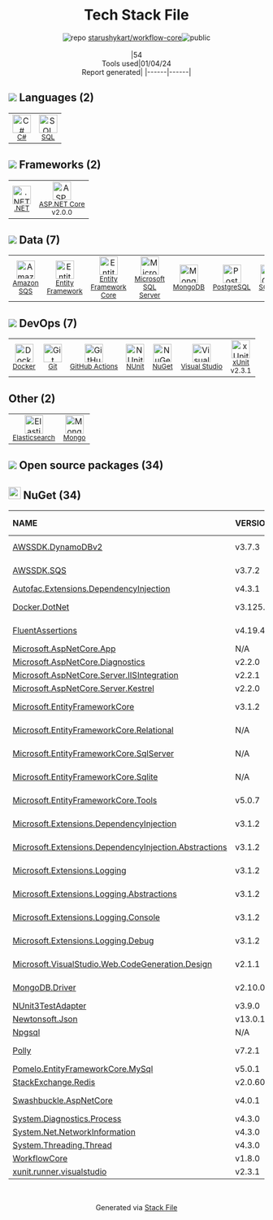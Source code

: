 <!--
&lt;--- Readme.md Snippet without images Start ---&gt;
## Tech Stack
starushykart/workflow-core is built on the following main stack:

- [Elasticsearch](https://www.elastic.co/products/elasticsearch) – Search as a Service
- [.NET](http://www.microsoft.com/net/) – Frameworks (Full Stack)
- [C#](http://csharp.net) – Languages
- [Microsoft SQL Server](http://microsoft.com/sqlserver) – Databases
- [PostgreSQL](http://www.postgresql.org/) – Databases
- [MongoDB](http://www.mongodb.com/) – Databases
- [SQLite](http://www.sqlite.org/) – Databases
- [Visual Studio](http://msdn.microsoft.com/en-us/vstudio/aa718325.aspx) – Integrated Development Environment
- [SQL](https://en.wikipedia.org/wiki/SQL) – Languages
- [NUnit](http://www.nunit.org/) – Testing Frameworks
- [xUnit](http://xunit.github.io/) – Testing Frameworks
- [Entity Framework](https://docs.microsoft.com/en-us/aspnet/entity-framework) – Object Relational Mapper (ORM)
- [Entity Framework Core](https://docs.microsoft.com/en-us/ef/core/) – Object Relational Mapper (ORM)
- [ASP.NET Core](docs.microsoft.com/en-us/aspnet/core/) – Frameworks (Full Stack)
- [GitHub Actions](https://github.com/features/actions) – Continuous Integration
- [Docker](https://www.docker.com/) – Virtual Machine Platforms & Containers
- [Amazon SQS](http://aws.amazon.com/sqs/) – Message Queue

Full tech stack [here](/techstack.md)

&lt;--- Readme.md Snippet without images End ---&gt;

&lt;--- Readme.md Snippet with images Start ---&gt;
## Tech Stack
starushykart/workflow-core is built on the following main stack:

- <img width='25' height='25' src='https://img.stackshare.io/service/841/Image_2019-05-20_at_4.58.04_PM.png' alt='Elasticsearch'/> [Elasticsearch](https://www.elastic.co/products/elasticsearch) – Search as a Service
- <img width='25' height='25' src='https://img.stackshare.io/service/1014/IoPy1dce_400x400.png' alt='.NET'/> [.NET](http://www.microsoft.com/net/) – Frameworks (Full Stack)
- <img width='25' height='25' src='https://img.stackshare.io/service/1015/1200px-C_Sharp_wordmark.svg.png' alt='C#'/> [C#](http://csharp.net) – Languages
- <img width='25' height='25' src='https://img.stackshare.io/service/1027/sql_server.png' alt='Microsoft SQL Server'/> [Microsoft SQL Server](http://microsoft.com/sqlserver) – Databases
- <img width='25' height='25' src='https://img.stackshare.io/service/1028/ASOhU5xJ.png' alt='PostgreSQL'/> [PostgreSQL](http://www.postgresql.org/) – Databases
- <img width='25' height='25' src='https://img.stackshare.io/service/1030/leaf-360x360.png' alt='MongoDB'/> [MongoDB](http://www.mongodb.com/) – Databases
- <img width='25' height='25' src='https://img.stackshare.io/service/1071/sqlite.jpg' alt='SQLite'/> [SQLite](http://www.sqlite.org/) – Databases
- <img width='25' height='25' src='https://img.stackshare.io/service/1451/SR2hUhQN.png' alt='Visual Studio'/> [Visual Studio](http://msdn.microsoft.com/en-us/vstudio/aa718325.aspx) – Integrated Development Environment
- <img width='25' height='25' src='https://img.stackshare.io/service/2271/default_068d33483bba6b81ee13fbd4dc7aab9780896a54.png' alt='SQL'/> [SQL](https://en.wikipedia.org/wiki/SQL) – Languages
- <img width='25' height='25' src='https://img.stackshare.io/service/2371/jZ6MYx5Y_400x400.png' alt='NUnit'/> [NUnit](http://www.nunit.org/) – Testing Frameworks
- <img width='25' height='25' src='https://img.stackshare.io/service/3077/ca5a327feb49ddfe1f4b11548907e5a1_400x400.png' alt='xUnit'/> [xUnit](http://xunit.github.io/) – Testing Frameworks
- <img width='25' height='25' src='https://img.stackshare.io/service/3251/no-img-open-source.png' alt='Entity Framework'/> [Entity Framework](https://docs.microsoft.com/en-us/aspnet/entity-framework) – Object Relational Mapper (ORM)
- <img width='25' height='25' src='https://img.stackshare.io/service/10254/no-img-open-source.png' alt='Entity Framework Core'/> [Entity Framework Core](https://docs.microsoft.com/en-us/ef/core/) – Object Relational Mapper (ORM)
- <img width='25' height='25' src='https://img.stackshare.io/service/11331/asp.net-core.png' alt='ASP.NET Core'/> [ASP.NET Core](docs.microsoft.com/en-us/aspnet/core/) – Frameworks (Full Stack)
- <img width='25' height='25' src='https://img.stackshare.io/service/11563/actions.png' alt='GitHub Actions'/> [GitHub Actions](https://github.com/features/actions) – Continuous Integration
- <img width='25' height='25' src='https://img.stackshare.io/service/586/n4u37v9t_400x400.png' alt='Docker'/> [Docker](https://www.docker.com/) – Virtual Machine Platforms & Containers
- <img width='25' height='25' src='https://img.stackshare.io/service/395/amazon-sqs.png' alt='Amazon SQS'/> [Amazon SQS](http://aws.amazon.com/sqs/) – Message Queue

Full tech stack [here](/techstack.md)

&lt;--- Readme.md Snippet with images End ---&gt;
-->
<div align="center">

# Tech Stack File
![](https://img.stackshare.io/repo.svg "repo") [starushykart/workflow-core](https://github.com/starushykart/workflow-core)![](https://img.stackshare.io/public_badge.svg "public")
<br/><br/>
|54<br/>Tools used|01/04/24 <br/>Report generated|
|------|------|
</div>

## <img src='https://img.stackshare.io/languages.svg'/> Languages (2)
<table><tr>
  <td align='center'>
  <img width='36' height='36' src='https://img.stackshare.io/service/1015/1200px-C_Sharp_wordmark.svg.png' alt='C#'>
  <br>
  <sub><a href="http://csharp.net">C#</a></sub>
  <br>
  <sub></sub>
</td>

<td align='center'>
  <img width='36' height='36' src='https://img.stackshare.io/service/2271/default_068d33483bba6b81ee13fbd4dc7aab9780896a54.png' alt='SQL'>
  <br>
  <sub><a href="https://en.wikipedia.org/wiki/SQL">SQL</a></sub>
  <br>
  <sub></sub>
</td>

</tr>
</table>

## <img src='https://img.stackshare.io/frameworks.svg'/> Frameworks (2)
<table><tr>
  <td align='center'>
  <img width='36' height='36' src='https://img.stackshare.io/service/1014/IoPy1dce_400x400.png' alt='.NET'>
  <br>
  <sub><a href="http://www.microsoft.com/net/">.NET</a></sub>
  <br>
  <sub></sub>
</td>

<td align='center'>
  <img width='36' height='36' src='https://img.stackshare.io/service/11331/asp.net-core.png' alt='ASP.NET Core'>
  <br>
  <sub><a href="docs.microsoft.com/en-us/aspnet/core/">ASP.NET Core</a></sub>
  <br>
  <sub>v2.0.0</sub>
</td>

</tr>
</table>

## <img src='https://img.stackshare.io/databases.svg'/> Data (7)
<table><tr>
  <td align='center'>
  <img width='36' height='36' src='https://img.stackshare.io/service/395/amazon-sqs.png' alt='Amazon SQS'>
  <br>
  <sub><a href="http://aws.amazon.com/sqs/">Amazon SQS</a></sub>
  <br>
  <sub></sub>
</td>

<td align='center'>
  <img width='36' height='36' src='https://img.stackshare.io/service/3251/no-img-open-source.png' alt='Entity Framework'>
  <br>
  <sub><a href="https://docs.microsoft.com/en-us/aspnet/entity-framework">Entity Framework</a></sub>
  <br>
  <sub></sub>
</td>

<td align='center'>
  <img width='36' height='36' src='https://img.stackshare.io/service/10254/no-img-open-source.png' alt='Entity Framework Core'>
  <br>
  <sub><a href="https://docs.microsoft.com/en-us/ef/core/">Entity Framework Core</a></sub>
  <br>
  <sub></sub>
</td>

<td align='center'>
  <img width='36' height='36' src='https://img.stackshare.io/service/1027/sql_server.png' alt='Microsoft SQL Server'>
  <br>
  <sub><a href="http://microsoft.com/sqlserver">Microsoft SQL Server</a></sub>
  <br>
  <sub></sub>
</td>

<td align='center'>
  <img width='36' height='36' src='https://img.stackshare.io/service/1030/leaf-360x360.png' alt='MongoDB'>
  <br>
  <sub><a href="http://www.mongodb.com/">MongoDB</a></sub>
  <br>
  <sub></sub>
</td>

<td align='center'>
  <img width='36' height='36' src='https://img.stackshare.io/service/1028/ASOhU5xJ.png' alt='PostgreSQL'>
  <br>
  <sub><a href="http://www.postgresql.org/">PostgreSQL</a></sub>
  <br>
  <sub></sub>
</td>

<td align='center'>
  <img width='36' height='36' src='https://img.stackshare.io/service/1071/sqlite.jpg' alt='SQLite'>
  <br>
  <sub><a href="http://www.sqlite.org/">SQLite</a></sub>
  <br>
  <sub></sub>
</td>

</tr>
</table>

## <img src='https://img.stackshare.io/devops.svg'/> DevOps (7)
<table><tr>
  <td align='center'>
  <img width='36' height='36' src='https://img.stackshare.io/service/586/n4u37v9t_400x400.png' alt='Docker'>
  <br>
  <sub><a href="https://www.docker.com/">Docker</a></sub>
  <br>
  <sub></sub>
</td>

<td align='center'>
  <img width='36' height='36' src='https://img.stackshare.io/service/1046/git.png' alt='Git'>
  <br>
  <sub><a href="http://git-scm.com/">Git</a></sub>
  <br>
  <sub></sub>
</td>

<td align='center'>
  <img width='36' height='36' src='https://img.stackshare.io/service/11563/actions.png' alt='GitHub Actions'>
  <br>
  <sub><a href="https://github.com/features/actions">GitHub Actions</a></sub>
  <br>
  <sub></sub>
</td>

<td align='center'>
  <img width='36' height='36' src='https://img.stackshare.io/service/2371/jZ6MYx5Y_400x400.png' alt='NUnit'>
  <br>
  <sub><a href="http://www.nunit.org/">NUnit</a></sub>
  <br>
  <sub></sub>
</td>

<td align='center'>
  <img width='36' height='36' src='https://img.stackshare.io/service/2637/6I3oEOP4_400x400.jpg' alt='NuGet'>
  <br>
  <sub><a href="https://www.nuget.org/">NuGet</a></sub>
  <br>
  <sub></sub>
</td>

<td align='center'>
  <img width='36' height='36' src='https://img.stackshare.io/service/1451/SR2hUhQN.png' alt='Visual Studio'>
  <br>
  <sub><a href="http://msdn.microsoft.com/en-us/vstudio/aa718325.aspx">Visual Studio</a></sub>
  <br>
  <sub></sub>
</td>

<td align='center'>
  <img width='36' height='36' src='https://img.stackshare.io/service/3077/ca5a327feb49ddfe1f4b11548907e5a1_400x400.png' alt='xUnit'>
  <br>
  <sub><a href="http://xunit.github.io/">xUnit</a></sub>
  <br>
  <sub>v2.3.1</sub>
</td>

</tr>
</table>

## Other (2)
<table><tr>
  <td align='center'>
  <img width='36' height='36' src='https://img.stackshare.io/service/841/Image_2019-05-20_at_4.58.04_PM.png' alt='Elasticsearch'>
  <br>
  <sub><a href="https://www.elastic.co/products/elasticsearch">Elasticsearch</a></sub>
  <br>
  <sub></sub>
</td>

<td align='center'>
  <img width='36' height='36' src='https://img.stackshare.io/service/3519/3wgIDj3j_normal.png' alt='Mongo'>
  <br>
  <sub><a href="http://wedesignapps.herokuapp.com">Mongo</a></sub>
  <br>
  <sub></sub>
</td>

</tr>
</table>


## <img src='https://img.stackshare.io/group.svg' /> Open source packages (34)</h2>

## <img width='24' height='24' src='https://img.stackshare.io/service/2637/6I3oEOP4_400x400.jpg'/> NuGet (34)

|NAME|VERSION|LAST UPDATED|LAST UPDATED BY|LICENSE|VULNERABILITIES|
|:------|:------|:------|:------|:------|:------|
|[AWSSDK.DynamoDBv2](https://www.nuget.org/AWSSDK.DynamoDBv2)|v3.7.3|03/15/22|Luis Fernando Bertucci |Apache-2.0|N/A|
|[AWSSDK.SQS](https://www.nuget.org/AWSSDK.SQS)|v3.7.2|03/15/22|Luis Fernando Bertucci |Apache-2.0|N/A|
|[Autofac.Extensions.DependencyInjection](https://www.nuget.org/Autofac.Extensions.DependencyInjection)|v4.3.1|03/28/22|glucaci |N/A|N/A|
|[Docker.DotNet](https://www.nuget.org/Docker.DotNet)|v3.125.5|06/18/23|Sergii Kram |Apache-2.0|N/A|
|[FluentAssertions](https://www.nuget.org/FluentAssertions)|v4.19.4|12/19/20|Daniel Gerlag |Apache-2.0|N/A|
|[Microsoft.AspNetCore.App](https://www.nuget.org/Microsoft.AspNetCore.App)|N/A|12/07/22|dependabot[bot] |N/A|N/A|
|[Microsoft.AspNetCore.Diagnostics](https://www.nuget.org/Microsoft.AspNetCore.Diagnostics)|v2.2.0|12/15/19|Daniel Gerlag |N/A|N/A|
|[Microsoft.AspNetCore.Server.IISIntegration](https://www.nuget.org/Microsoft.AspNetCore.Server.IISIntegration)|v2.2.1|12/15/19|Daniel Gerlag |N/A|N/A|
|[Microsoft.AspNetCore.Server.Kestrel](https://www.nuget.org/Microsoft.AspNetCore.Server.Kestrel)|v2.2.0|12/15/19|Daniel Gerlag |N/A|N/A|
|[Microsoft.EntityFrameworkCore](https://www.nuget.org/Microsoft.EntityFrameworkCore)|v3.1.2|06/18/23|Sergii Kram |Apache-2.0|N/A|
|[Microsoft.EntityFrameworkCore.Relational](https://www.nuget.org/Microsoft.EntityFrameworkCore.Relational)|N/A|06/18/23|Sergii Kram |Apache-2.0|N/A|
|[Microsoft.EntityFrameworkCore.SqlServer](https://www.nuget.org/Microsoft.EntityFrameworkCore.SqlServer)|N/A|05/17/23|Ben Edwards |Apache-2.0|N/A|
|[Microsoft.EntityFrameworkCore.Sqlite](https://www.nuget.org/Microsoft.EntityFrameworkCore.Sqlite)|N/A|05/17/23|Ben Edwards |Apache-2.0|N/A|
|[Microsoft.EntityFrameworkCore.Tools](https://www.nuget.org/Microsoft.EntityFrameworkCore.Tools)|v5.0.7|05/17/23|Ben Edwards |Apache-2.0|N/A|
|[Microsoft.Extensions.DependencyInjection](https://www.nuget.org/Microsoft.Extensions.DependencyInjection)|v3.1.2|12/19/20|Daniel Gerlag |Apache-2.0|N/A|
|[Microsoft.Extensions.DependencyInjection.Abstractions](https://www.nuget.org/Microsoft.Extensions.DependencyInjection.Abstractions)|v3.1.2|12/19/20|Daniel Gerlag |Apache-2.0|N/A|
|[Microsoft.Extensions.Logging](https://www.nuget.org/Microsoft.Extensions.Logging)|v3.1.2|12/19/20|Daniel Gerlag |Apache-2.0|N/A|
|[Microsoft.Extensions.Logging.Abstractions](https://www.nuget.org/Microsoft.Extensions.Logging.Abstractions)|v3.1.2|12/19/20|Daniel Gerlag |Apache-2.0|N/A|
|[Microsoft.Extensions.Logging.Console](https://www.nuget.org/Microsoft.Extensions.Logging.Console)|v3.1.2|12/19/20|Daniel Gerlag |Apache-2.0|N/A|
|[Microsoft.Extensions.Logging.Debug](https://www.nuget.org/Microsoft.Extensions.Logging.Debug)|v3.1.2|12/19/20|Daniel Gerlag |Apache-2.0|N/A|
|[Microsoft.VisualStudio.Web.CodeGeneration.Design](https://www.nuget.org/Microsoft.VisualStudio.Web.CodeGeneration.Design)|v2.1.1|12/07/22|dependabot[bot] |Apache-2.0|N/A|
|[MongoDB.Driver](https://www.nuget.org/MongoDB.Driver)|v2.10.0|11/22/22|glucaci |N/A|[CVE-2022-48282](https://github.com/advisories/GHSA-7j9m-j397-g4wx) (High)|
|[NUnit3TestAdapter](https://www.nuget.org/NUnit3TestAdapter)|v3.9.0|03/28/22|glucaci |MIT|N/A|
|[Newtonsoft.Json](https://www.nuget.org/Newtonsoft.Json)|v13.0.1|05/17/23|Ben Edwards |MIT|N/A|
|[Npgsql](https://www.nuget.org/Npgsql)|N/A|06/18/23|Sergii Kram |PostgreSQL|N/A|
|[Polly](https://www.nuget.org/Polly)|v7.2.1|10/19/20|DanilF |BSD-3-Clause|N/A|
|[Pomelo.EntityFrameworkCore.MySql](https://www.nuget.org/Pomelo.EntityFrameworkCore.MySql)|v5.0.1|05/17/23|Ben Edwards |MIT|N/A|
|[StackExchange.Redis](https://www.nuget.org/StackExchange.Redis)|v2.0.601|11/22/22|glucaci |Other|N/A|
|[Swashbuckle.AspNetCore](https://www.nuget.org/Swashbuckle.AspNetCore)|v4.0.1|04/17/19|Hieu Do |BSD-3-Clause|N/A|
|[System.Diagnostics.Process](https://www.nuget.org/System.Diagnostics.Process)|v4.3.0|07/06/17|Daniel Gerlag |N/A|N/A|
|[System.Net.NetworkInformation](https://www.nuget.org/System.Net.NetworkInformation)|v4.3.0|07/06/17|Daniel Gerlag |N/A|N/A|
|[System.Threading.Thread](https://www.nuget.org/System.Threading.Thread)|v4.3.0|07/06/17|Daniel Gerlag |N/A|N/A|
|[WorkflowCore](https://www.nuget.org/WorkflowCore)|v1.8.0|04/17/19|Hieu Do |MIT|N/A|
|[xunit.runner.visualstudio](https://www.nuget.org/xunit.runner.visualstudio)|v2.3.1|12/18/17|Daniel Gerlag |Other|N/A|

<br/>
<div align='center'>

Generated via [Stack File](https://github.com/marketplace/stack-file)

